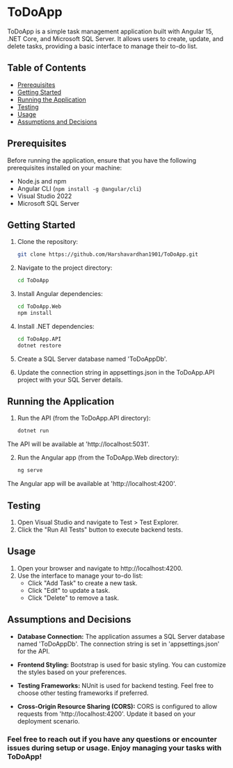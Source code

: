 # ToDoApp

ToDoApp is a simple task management application built with Angular 15, .NET Core, and Microsoft SQL Server. It allows users to create, update, and delete tasks, providing a basic interface to manage their to-do list.

## Table of Contents

- [Prerequisites](#prerequisites)
- [Getting Started](#getting-started)
- [Running the Application](#running-the-application)
- [Testing](#testing)
- [Usage](#usage)
- [Assumptions and Decisions](#assumptions-and-decisions)

## Prerequisites

Before running the application, ensure that you have the following prerequisites installed on your machine:

- Node.js and npm
- Angular CLI (`npm install -g @angular/cli`)
- Visual Studio 2022
- Microsoft SQL Server

## Getting Started

1. Clone the repository:

   ```bash
   git clone https://github.com/Harshavardhan1901/ToDoApp.git

2. Navigate to the project directory:

   ```bash
   cd ToDoApp

3. Install Angular dependencies:

   ```bash
   cd ToDoApp.Web
   npm install
   
4. Install .NET dependencies:

   ```bash
   cd ToDoApp.API
   dotnet restore
   
5. Create a SQL Server database named 'ToDoAppDb'.

6. Update the connection string in appsettings.json in the ToDoApp.API project with your SQL Server details.

## Running the Application

1. Run the API (from the ToDoApp.API directory):

   ```bash
   dotnet run

  The API will be available at 'http://localhost:5031'.

2. Run the Angular app (from the ToDoApp.Web directory):

   ```bash
   ng serve
The Angular app will be available at 'http://localhost:4200'.

## Testing

1. Open Visual Studio and navigate to Test > Test Explorer.
2. Click the "Run All Tests" button to execute backend tests.

## Usage

1. Open your browser and navigate to http://localhost:4200.
2. Use the interface to manage your to-do list:
    - Click "Add Task" to create a new task.
    - Click "Edit" to update a task.
    - Click "Delete" to remove a task.

## Assumptions and Decisions

- **Database Connection:** The application assumes a SQL Server database named 'ToDoAppDb'. The connection string is set in 'appsettings.json' for the API.

- **Frontend Styling:** Bootstrap is used for basic styling.  You can customize the styles based on your preferences.

- **Testing Frameworks:** NUnit is used for backend testing. Feel free to choose other testing frameworks if preferred.

- **Cross-Origin Resource Sharing (CORS):** CORS is configured to allow requests from 'http://localhost:4200'. Update it based on your deployment scenario.

### Feel free to reach out if you have any questions or encounter issues during setup or usage. Enjoy managing your tasks with ToDoApp!
